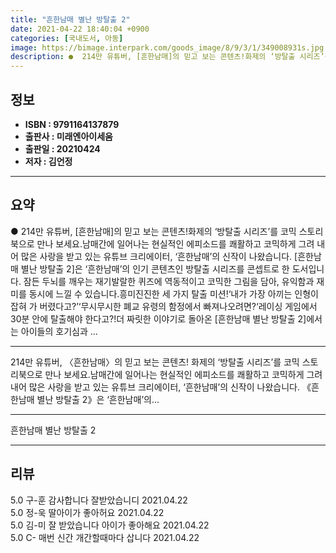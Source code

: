 ```yaml
---
title: "흔한남매 별난 방탈출 2"
date: 2021-04-22 18:40:04 +0900
categories: [국내도서, 아동]
image: https://bimage.interpark.com/goods_image/8/9/3/1/349008931s.jpg
description: ●  214만 유튜버, [흔한남매]의 믿고 보는 콘텐츠!화제의 ‘방탈출 시리즈’를 코믹 스토리북으로 만나 보세요.남매간에 일어나는 현실적인 에피소드를 쾌활하고 코믹하게 그려 내어 많은 사랑을 받고 있는 유튜브 크리에이터, ‘흔한남매’의 신작이 나왔습니다. [흔한남매 별난 방탈출 2]은 ‘흔한남매’의 인기
---
```


## **정보**

- **ISBN : 9791164137879**
- **출판사 : 미래엔아이세움**
- **출판일 : 20210424**
- **저자 : 김언정**

------



## **요약**

●  214만 유튜버, [흔한남매]의 믿고 보는 콘텐츠!화제의 ‘방탈출 시리즈’를 코믹 스토리북으로 만나 보세요.남매간에 일어나는 현실적인 에피소드를 쾌활하고 코믹하게 그려 내어 많은 사랑을 받고 있는 유튜브 크리에이터, ‘흔한남매’의 신작이 나왔습니다. [흔한남매 별난 방탈출 2]은 ‘흔한남매’의 인기 콘텐츠인 방탈출 시리즈를 콘셉트로 한 도서입니다. 잠든 두뇌를 깨우는 재기발랄한 퀴즈에 역동적이고 코믹한 그림을 담아, 유익함과 재미를 동시에 느낄 수 있습니다.흥미진진한 세 가지 탈출 미션!‘내가 가장 아끼는 인형이 잡혀 가 버렸다고?’‘무시무시한 폐교 유령의 함정에서 빠져나오려면?‘레이싱 게임에서 30분 안에 탈출해야 한다고?!더 짜릿한 이야기로 돌아온 [흔한남매 별난 방탈출 2]에서는 아이들의 호기심과 ...

------

214만 유튜버, 〈흔한남매〉의 믿고 보는 콘텐츠!
화제의 ‘방탈출 시리즈’를 코믹 스토리북으로 만나 보세요.남매간에 일어나는 현실적인 에피소드를 쾌활하고 코믹하게 그려 내어 많은 사랑을 받고 있는 유튜브 크리에이터, ‘흔한남매’의 신작이 나왔습니다. 《흔한남매 별난 방탈출 2》은 ‘흔한남매’의... 

------


흔한남매 별난 방탈출 2 

------


## **리뷰** 

5.0 구-훈 감사합니다 잘받았습니디 2021.04.22 <br/>5.0 정-욱 딸아이가 좋아허요 2021.04.22 <br/>5.0 김-미 잘 받았습니다 아이가 좋아해요 2021.04.22 <br/>5.0 C- 매번 신간 개간할때마다 삽니다 2021.04.22 <br/>